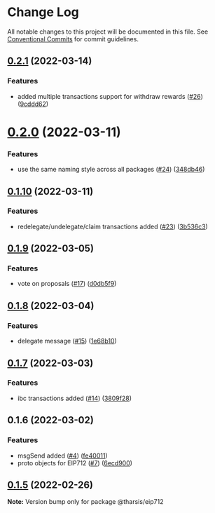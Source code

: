 # Change Log

All notable changes to this project will be documented in this file.
See [Conventional Commits](https://conventionalcommits.org) for commit guidelines.

## [0.2.1](https://github.com/tharsis/evmosjs/compare/@tharsis/eip712@0.2.0...@tharsis/eip712@0.2.1) (2022-03-14)

### Features

* added multiple transactions support for withdraw rewards ([#26](https://github.com/tharsis/evmosjs/issues/26)) ([9cddd62](https://github.com/tharsis/evmosjs/commit/9cddd62bdeec00d50791df8fbaa0c1301d08d4ca))

# [0.2.0](https://github.com/tharsis/evmosjs/compare/@tharsis/eip712@0.1.10...@tharsis/eip712@0.2.0) (2022-03-11)

### Features

* use the same naming style across all packages ([#24](https://github.com/tharsis/evmosjs/issues/24)) ([348db46](https://github.com/tharsis/evmosjs/commit/348db46ac299655257addc7a381e4ac1eb88f20a))

## [0.1.10](https://github.com/tharsis/evmosjs/compare/@tharsis/eip712@0.1.9...@tharsis/eip712@0.1.10) (2022-03-11)

### Features

* redelegate/undelegate/claim transactions added ([#23](https://github.com/tharsis/evmosjs/issues/23)) ([3b536c3](https://github.com/tharsis/evmosjs/commit/3b536c321f7c304f79d121af346f16d6cca74b47))

## [0.1.9](https://github.com/tharsis/evmosjs/compare/@tharsis/eip712@0.1.8...@tharsis/eip712@0.1.9) (2022-03-05)

### Features

* vote on proposals ([#17](https://github.com/tharsis/evmosjs/issues/17)) ([d0db5f9](https://github.com/tharsis/evmosjs/commit/d0db5f9d2fba521a3cd20192d8d24c54f7f7fa4c))

## [0.1.8](https://github.com/tharsis/evmosjs/compare/@tharsis/eip712@0.1.7...@tharsis/eip712@0.1.8) (2022-03-04)

### Features

* delegate message ([#15](https://github.com/tharsis/evmosjs/issues/15)) ([1e68b10](https://github.com/tharsis/evmosjs/commit/1e68b10d107edef6d54358447cee60af84d46053))

## [0.1.7](https://github.com/tharsis/evmosjs/compare/@tharsis/eip712@0.1.6...@tharsis/eip712@0.1.7) (2022-03-03)

### Features

* ibc transactions added ([#14](https://github.com/tharsis/evmosjs/issues/14)) ([3809f28](https://github.com/tharsis/evmosjs/commit/3809f289e4e54c5013d3027578bde5c244ec8736))

## 0.1.6 (2022-03-02)

### Features

* msgSend added ([#4](https://github.com/tharsis/evmosjs/issues/4)) ([fe40011](https://github.com/tharsis/evmosjs/commit/fe40011fedad558d6666674b3001e34cc86ae30d))
* proto objects for EIP712 ([#7](https://github.com/tharsis/evmosjs/issues/7)) ([6ecd900](https://github.com/tharsis/evmosjs/commit/6ecd9004f081c6a70b80d903878877d378ff6c75))

## [0.1.5](https://github.com/tharsis/evmosjs/compare/@tharsis/eip712@0.1.2...@tharsis/eip712@0.1.5) (2022-02-26)

**Note:** Version bump only for package @tharsis/eip712
